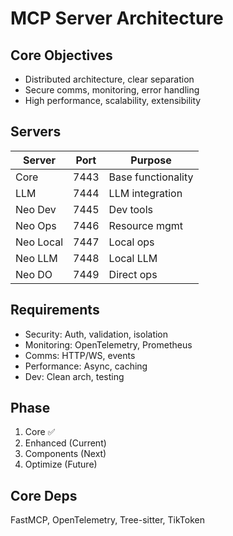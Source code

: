 # MCP Server Architecture

## Core Objectives
- Distributed architecture, clear separation
- Secure comms, monitoring, error handling
- High performance, scalability, extensibility

## Servers
| Server | Port | Purpose |
|--------|------|---------|
| Core | 7443 | Base functionality |
| LLM | 7444 | LLM integration |
| Neo Dev | 7445 | Dev tools |
| Neo Ops | 7446 | Resource mgmt |
| Neo Local | 7447 | Local ops |
| Neo LLM | 7448 | Local LLM |
| Neo DO | 7449 | Direct ops |

## Requirements
- Security: Auth, validation, isolation
- Monitoring: OpenTelemetry, Prometheus
- Comms: HTTP/WS, events
- Performance: Async, caching
- Dev: Clean arch, testing

## Phase
1. Core ✅
2. Enhanced (Current)
3. Components (Next)
4. Optimize (Future)

## Core Deps
FastMCP, OpenTelemetry, Tree-sitter, TikToken 